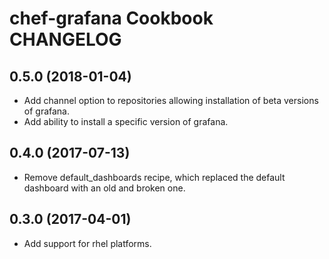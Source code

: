chef-grafana Cookbook CHANGELOG
===============================

## 0.5.0 (2018-01-04)

* Add channel option to repositories allowing installation of beta versions of grafana.
* Add ability to install a specific version of grafana.

## 0.4.0 (2017-07-13)

* Remove default_dashboards recipe, which replaced the default dashboard with
  an old and broken one.

## 0.3.0 (2017-04-01)

* Add support for rhel platforms.


